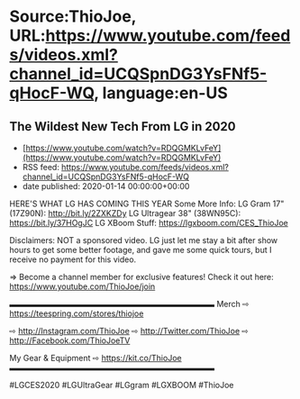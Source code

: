 # Source:ThioJoe, URL:https://www.youtube.com/feeds/videos.xml?channel_id=UCQSpnDG3YsFNf5-qHocF-WQ, language:en-US

## The Wildest New Tech From LG in 2020
 - [https://www.youtube.com/watch?v=RDQGMKLvFeY](https://www.youtube.com/watch?v=RDQGMKLvFeY)
 - RSS feed: https://www.youtube.com/feeds/videos.xml?channel_id=UCQSpnDG3YsFNf5-qHocF-WQ
 - date published: 2020-01-14 00:00:00+00:00

HERE'S WHAT LG HAS COMING THIS YEAR
Some More Info:
LG Gram 17" (17Z90N): http://bit.ly/2ZXKZDy
LG Ultragear 38" (38WN95C): https://bit.ly/37HOgJC
LG XBoom Stuff: https://lgxboom.com/CES_ThioJoe

Disclaimers: NOT a sponsored video. LG just let me stay a bit after show hours to get some better footage, and gave me some quick tours, but I receive no payment for this video.

⇒ Become a channel member for exclusive features! Check it out here: https://www.youtube.com/ThioJoe/join

▬▬▬▬▬▬▬▬▬▬▬▬▬▬▬▬▬▬▬▬▬▬▬▬▬▬
Merch ⇨ https://teespring.com/stores/thiojoe

⇨ http://Instagram.com/ThioJoe
⇨ http://Twitter.com/ThioJoe
⇨ http://Facebook.com/ThioJoeTV

My Gear & Equipment ⇨ https://kit.co/ThioJoe
▬▬▬▬▬▬▬▬▬▬▬▬▬▬▬▬▬▬▬▬▬▬▬▬▬▬

#LGCES2020 #LGUltraGear #LGgram #LGXBOOM #ThioJoe

